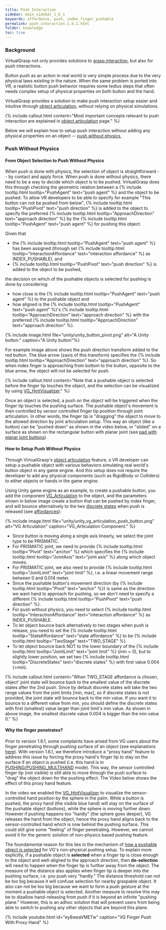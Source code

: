 ```yaml
---
title: Push Interaction
sidebar: main_sidebar_1_6_1
keywords: affordance, push, index_finger_pushable
permalink: push_interaction.1.6.1.html
folder: knowledge
toc: true
---
```


### Background

VirtualGrasp not only provides solutions to [grasp interaction](grasp_interaction.1.6.1.html), 
but also for push interactions.

Button push as an action in real world is very simple process due to the very physical laws existing in the nature. 
When the same problem is ported into VR, a realistic button push behavior requires some tedius steps that often needs complex setup of physical properties on 
both button and the hand.

VirtualGrasp provides a solution to make push interaction setup easier and intuitive through [object articulation](object_articulation.1.6.1.html), without relying on physical simulations.

{% include callout.html content="Most important concepts relevant to push interaction are explained in [object articulation](object_articulation.1.6.1.html) page." %}

Below we will explain how to setup push interaction without adding any physical properties on an object -- [push without physics](#push-without-physics), 

### Push Without Physics

#### From Object Selection to Push Without Physics

When push is done with physics, the selection of object is straightforward -- by contact and apply force. 
When push is done without physics, there need to be a way to decide which object is to be pushed. 
VirtualGrasp does this through checking the geometric relation between a 
{% include tooltip.html tooltip="PushAgent" text="push agent" %} and the object to be pushed. 
To allow VR developers to be able to specify for example "This button can not be pushed from below", 
{% include tooltip.html tooltip="PushPivot" text="push direction" %} is added
to the object to specify the preferred {% include tooltip.html tooltip="ApproachDirection" text="approach direction" %}
by the {% include tooltip.html tooltip="PushAgent" text="push agent" %} for pushing this object. 

Given that
* the {% include tooltip.html tooltip="PushAgent" text="push agent" %} has been assigned 
(through set {% include tooltip.html tooltip="InteractionAffordance" text="interaction affordance" %} as INDEX_PUSHABLE),
and
* {% include tooltip.html tooltip="PushPivot" text="push direction" %} is added to the object to be pushed, 

the decision on which of the pushable objects is selected for pushing is done by considering:

* how close is the {% include tooltip.html tooltip="PushAgent" text="push agent" %} to the pushable object
and
* how aligned is the {% include tooltip.html tooltip="PushAgent" text="push agent" %}'s {% include tooltip.html tooltip="ApproachDirection" text="approach direction" %} with the preferred {% include tooltip.html tooltip="ApproachDirection" text="approach direction" %}. 

{% include image.html file="unity/unity_button_pivot.png" alt="A Unity button." caption="A Unity button"%}

For example image above shows the push direction transform added to the red button. The blue arrow (zaxis of this transform) specifies
the {% include tooltip.html tooltip="ApproachDirection" text="approach direction" %}. 
So when index finger is approaching from bottom to the button, opposite to the blue arrow, the object will not be selected for push.

{% include callout.html content="Note that a pushable object is selected before the finger tip touches the object, and the selection can be visualized by using [VG_HintVisualizer](unity_component_vghintvisualizer.1.6.1.html)." %}

Once an object is selected, a push on the object will be triggered when the finger tip touches the pushing surface. The pushable object's movement is then controlled by sensor controlled finger tip position through joint articulation. In other words, the finger tip is "dragging" the object to move to the allowed direction by joint articulation setup. This way an object (like a button) can be "pushed down" as shown in the video below, or "slided" on a surface as shown on the rectangular button with planar joint (see [pad with planar joint buttons](unity_vgonboarding_task6.1.6.1.html)).


#### How to Setup Push Without Physics

Through VirtualGrasp's [object articulation](object_articulation.1.6.1.html) feature, a VR developer can setup a pushable object with various behaviors simulating real world's button object in any game engine. And this setup does not require the developer to add any physical components (such as RigidBody or Colliders) to either objects or hands in the game engine. 

Using Unity game engine as an example, to create a pushable button, 
you add the component [VG_Articulation](unity_component_vgarticulation.1.6.1.html) to the object, and the parameters shown in below image create a button that can be pushed by index finger, and will bounce alternatively to the two <a href="#" data-toggle="tooltip" data-original-title="{{site.data.glossary.DiscreteStates}}">discrete states</a> when push is released (see [affordances](object_articulation.1.6.1.html#object-affordances)):

{% include image.html file="unity/unity_vg_articulation_push_button.png" alt="VG Articulation" caption="VG_Articulation Component." %}

* Since button is moving along a single axis linearly, we select the joint type to be PRISMATIC.
* For PRISMATIC joint, we need to provide {% include tooltip.html tooltip="Pivot" text="anchor" %} which specifies the {% include tooltip.html tooltip="JointAxis" text="joint axis" %} along which object moves.
* For PRISMATIC joint, we also need to provide {% include tooltip.html tooltip="JointLimit" text="joint limit" %}, i.e. a linear movement range between 0 and 0.014 meter. 
* Since the pushable button's movement direction (by {% include tooltip.html tooltip="Pivot" text="anchor" %}) is same as the direction we want hand to approach for pushing, so we don't need to specify a different {% include tooltip.html tooltip="PushPivot" text="push direction" %}.
* For push without physics, you need to select {% include tooltip.html tooltip="InteractionAffordance" text="interaction affordance" %} as INDEX_PUSHABLE.
* To let object bounce back alternatively to two stages when push is release, you need to set the {% include tooltip.html tooltip="StateAffordance" text="state affordance" %} to be {% include tooltip.html tooltip="TwoStage" text="TWO_STAGE" %}. 
* To let object bounce back NOT to the lower boundary of the {% include tooltip.html tooltip="JointLimit" text="joint limit" %} (min = 0), but to slightly lower position, we set two {% include tooltip.html tooltip="DiscreteStates" text="discrete states" %} with first value 0.004 (>min).

{% include callout.html content="When TWO_STAGE affordance is chosen, object' joint state will bounce back to the smallest value of the discrete states after the 2nd push.
Since by default discrete states will take the two range values from the joint limits [min, max], so if discrete states is not provided, the joint state will bounce back to the min value. 
If you want it to bounce to a different value from min, you should define the discrete states with first (smallest) value larger than joint limit's min value. As shown in above image, the smallest discrete value 0.004 is bigger than the min value 0." %}

#### Why the finger penetrates?
Prior to version 1.6.1, some complaints have arised from VG users about the finger penetrating through pushing surface of an object (see explanations [here](push_interaction.1.4.0.html#why-the-finger-penetrates)). With version 1.6.1, we therefore introduce a "proxy hand" feature to address this issue by forcing the proxy hand's finger tip to stay on the surface if an object is pushed (i.e. this hand is in [PUSHING/PUSHING_MULTIHAND](virtualgrasp_unityapi.1.6.1.html#vg_interactionmode) mode). This way, the sensor controlled finger tip (not visible) is still able to move through the push surface to "drag" the object down for the pushing effect. The Video below shows the effect of this proxy hand feature.

In the video we enabled the [VG_HintVisualizer](unity_component_vghintvisualizer.1.6.1.html) to visualize the sensor-controlled hand position by the sphere in the palm. While a button is pushed, the proxy hand (the visible blue hand) will stay on the surface of the pushable object (buttons), while the sphere is moving further down. However if pushing happens too "hardly" (the sphere goes deeper), VG releases the hand from the object, hence the proxy hand aligns back to the sensor-controlled hand which is now behind the pushing surface. This could still give some "feeling" of finger penetrating. However, we cannot avoid it for the generic solution of non-physics based pushing feature. 

The foundamental reason for this lies in the mechanism of [how a pushable object is selected](#from-object-selection-to-push-without-physics) for VG's non-physical pushing setup. To explain more explicitly, if a pushable object is **selected** when a finger tip is close enough to the object and well-aligned to the approach direction, then **de-selection** will need to happen when the finger tip is further away from the object. The measure of the distance also applies when finger tip is deeper into the pushing surface, i.e. you push very "hardly." The distance threshold can not be too big because it will confuse selection for nearby graspable object. It also can not be too big because we want to form a push gesture at the moment a pushable object is selected. Another measure to resolve this may be to disallow hand-releasing from push if it is beyond an infinite "pushing plane." However, this is an adhoc solution that will prevent users from being able to switch to pushing any other objects that are beyond this plane. 

<!--{% include tip.html content="It is highly recommended to enable haptic vibration feedbacks when button is pushed" %}-->

{% include youtube.html id="ey8weaVMETw" caption="VG Finger Push With Proxy Hand" %}